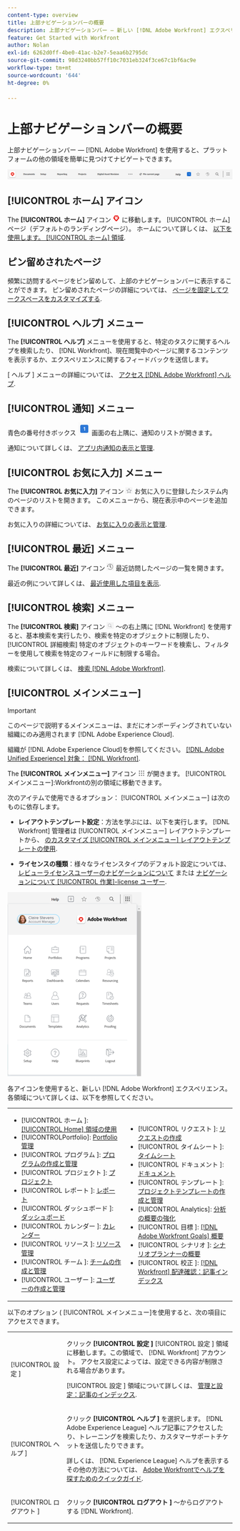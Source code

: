 ```yaml
---
content-type: overview
title: 上部ナビゲーションバーの概要
description: 上部ナビゲーションバー — 新しい [!DNL Adobe Workfront] エクスペリエンス — プラットフォームの他の領域を簡単に見つけてナビゲートできます。
feature: Get Started with Workfront
author: Nolan
exl-id: 6262d0ff-4be0-41ac-b2e7-5eaa6b2795dc
source-git-commit: 98d3240bb57ff10c7031eb324f3ce67c1bf6ac9e
workflow-type: tm+mt
source-wordcount: '644'
ht-degree: 0%

---
```


# 上部ナビゲーションバーの概要

上部ナビゲーションバー — [!DNL Adobe Workfront] を使用すると、プラットフォームの他の領域を簡単に見つけてナビゲートできます。

![上部ナビゲーションバー](assets/global-navigation-bar.png)

## [!UICONTROL ホーム] アイコン

The **[!UICONTROL ホーム]** アイコン ![](assets/home-icon.png) に移動します。 [!UICONTROL ホーム] ページ（デフォルトのランディングページ）。 ホームについて詳しくは、 [以下を使用します。 [!UICONTROL ホーム] 領域](../../workfront-basics/using-home/using-the-home-area/use-the-home-area.md).

## ピン留めされたページ

頻繁に訪問するページをピン留めして、上部のナビゲーションバーに表示することができます。 ピン留めされたページの詳細については、 [ページを固定してワークスペースをカスタマイズする](../../workfront-basics/the-new-workfront-experience/pin-pages.md).

## [!UICONTROL ヘルプ] メニュー

The **[!UICONTROL ヘルプ]** メニューを使用すると、特定のタスクに関するヘルプを検索したり、 [!DNL Workfront]、現在閲覧中のページに関するコンテンツを表示するか、エクスペリエンスに関するフィードバックを送信します。

[ ヘルプ ] メニューの詳細については、 [アクセス [!DNL Adobe Workfront] ヘルプ](../../workfront-basics/navigate-workfront/workfront-navigation/access-workfront-help.md).

## [!UICONTROL 通知] メニュー

青色の番号付きボックス ![](assets/notifications-icon.png) 画面の右上隅に、通知のリストが開きます。

通知について詳しくは、 [アプリ内通知の表示と管理](../../workfront-basics/using-notifications/view-and-manage-in-app-notifications.md).

## [!UICONTROL お気に入力] メニュー

The **[!UICONTROL お気に入力]** アイコン ![お気に入力](assets/favorites-icon-62x55.png) お気に入りに登録したシステム内のページのリストを開きます。 このメニューから、現在表示中のページを追加できます。

お気に入りの詳細については、 [お気に入りの表示と管理](../../workfront-basics/navigate-workfront/recent-and-favorites/view-and-manage-favorites.md).

## [!UICONTROL 最近] メニュー

The **[!UICONTROL 最近]** アイコン ![[!UICONTROL 最近]](assets/recents-icon-40x43.png) 最近訪問したページの一覧を開きます。

最近の例について詳しくは、 [最近使用した項目を表示](../../workfront-basics/navigate-workfront/recent-and-favorites/view-recent-items.md).

## [!UICONTROL 検索] メニュー

The **[!UICONTROL 検索]** アイコン ![](assets/search-icon.png) ～の右上隅に [!DNL Workfront] を使用すると、基本検索を実行したり、検索を特定のオブジェクトに制限したり、 [!UICONTROL 詳細検索] 特定のオブジェクトのキーワードを検索し、フィルターを使用して検索を特定のフィールドに制限する場合。

検索について詳しくは、 [検索 [!DNL Adobe Workfront]](../../workfront-basics/navigate-workfront/search/search-workfront.md).

## [!UICONTROL メインメニュー]

>[!IMPORTANT]
>
>このページで説明するメインメニューは、まだにオンボーディングされていない組織にのみ適用されます [!DNL Adobe Experience Cloud].
>
> 組織が [!DNL Adobe Experience Cloud]を参照してください。 [[!DNL Adobe Unified Experience] 対象： [!DNL Workfront]](/help/quicksilver/workfront-basics/navigate-workfront/workfront-navigation/adobe-unified-experience.md).

The **[!UICONTROL メインメニュー]** アイコン ![メインメニュー](assets/main-menu-icon.png) が開きます。 [!UICONTROL メインメニュー]:Workfrontの別の領域に移動できます。

次のアイテムで使用できるオプション： [!UICONTROL メインメニュー] は次のものに依存します。

* **レイアウトテンプレート設定**：方法を学ぶには、以下を実行します。 [!DNL Workfront] 管理者は [!UICONTROL メインメニュー] レイアウトテンプレートから、 [のカスタマイズ [!UICONTROL メインメニュー] レイアウトテンプレートの使用](../../administration-and-setup/customize-workfront/use-layout-templates/customize-main-menu.md).

* **ライセンスの種類**：様々なライセンスタイプのデフォルト設定については、 [レビューライセンスユーザーのナビゲーションについて](../../workfront-basics/navigate-workfront/workfront-navigation/reviewer-global-navigation-bar.md) または [ナビゲーションについて [!UICONTROL 作業]-license ユーザー](../../workfront-basics/navigate-workfront/workfront-navigation/worker-global-navigation-bar.md).

![メインメニューオプション](assets/main-menu-options-350x481.png)

各アイコンを使用すると、新しい [!DNL Adobe Workfront] エクスペリエンス。 各領域について詳しくは、以下を参照してください。

<!--
<p data-mc-conditions="QuicksilverOrClassic.Draft mode">(NOTE: Update screenshot and add icons for new products/features.)</p>
-->

<table style="table-layout:auto"> 
 <col> 
 <col> 
 <tbody> 
  <tr> 
   <td> 
    <ul> 
     <li>[!UICONTROL ホーム ]: <a href="../../workfront-basics/using-home/using-the-home-area/use-the-home-area.md" class="MCXref xref">[!UICONTROL Home] 領域の使用</a></li> 
     <li>[!UICONTROLPortfolio]: <a href="../../manage-work/portfolios/portfolio-management-overview.md" class="MCXref xref">Portfolio管理</a></li> 
     <li>[!UICONTROL プログラム ]: <a href="../../manage-work/portfolios/create-and-manage-programs/create-and-manage-programs.md" class="MCXref xref">プログラムの作成と管理 </a></li> 
     <li>[!UICONTROL プロジェクト ]: <a href="../../manage-work/projects/projects-overview.md" class="MCXref xref">プロジェクト</a></li> 
     <li>[!UICONTROL レポート ]: <a href="../../reports-and-dashboards/reports/reports-overview.md" class="MCXref xref">レポート</a></li> 
     <li>[!UICONTROL ダッシュボード ]: <a href="../../reports-and-dashboards/dashboards/dashboards-overview.md" class="MCXref xref">ダッシュボード</a></li> 
     <li>[!UICONTROL カレンダー ]: <a href="../../reports-and-dashboards/reports/calendars/calendars.md" class="MCXref xref">カレンダー</a></li> 
     <li>[!UICONTROL リソース ]: <a href="../../resource-mgmt/resource-mgmt-overview/resource-management-overview.md" class="MCXref xref">リソース管理 </a></li> 
     <li>[!UICONTROL チーム ]: <a href="../../people-teams-and-groups/create-and-manage-teams/create-and-mange-teams.md" class="MCXref xref">チームの作成と管理</a></li> 
     <li>[!UICONTROL ユーザー ]: <a href="../../administration-and-setup/add-users/create-and-manage-users/create-and-manage-users.md" class="MCXref xref">ユーザーの作成と管理</a></li> 
    </ul> </td> 
   <td> 
    <ul> 
     <li>[!UICONTROL リクエスト ]: <a href="../../manage-work/requests/create-requests/create-requests.md" class="MCXref xref">リクエストの作成</a></li> 
     <li>[!UICONTROL タイムシート ]: <a href="../../timesheets/timesheets-all.md" class="MCXref xref">タイムシート</a></li> 
     <li>[!UICONTROL ドキュメント ]: <a href="../../documents/documents-overview.md" class="MCXref xref">ドキュメント</a></li> 
     <li>[!UICONTROL テンプレート ]: <a href="../../manage-work/projects/create-and-manage-templates/create-manage-templates.md" class="MCXref xref">プロジェクトテンプレートの作成と管理</a></li> 
     <li>[!UICONTROL Analytics]: <a href="../../enhanced-analytics/enhanced-analytics-overview.md" class="MCXref xref">分析の概要の強化</a></li> 
     <li>[!UICONTROL 目標 ]: <a href="../../workfront-goals/goal-management/wf-goals-overview.md" class="MCXref xref">[!DNL Adobe Workfront Goals] 概要</a></li> 
     <li>[!UICONTROL シナリオ ]: <a href="../../scenario-planner/scenario-planner-overview.md" class="MCXref xref">シナリオプランナーの概要</a></li> 
     <li>[!UICONTROL 校正 ]: <a href="../../workfront-proof/workfront-proof.md" class="MCXref xref">[!DNL Workfront] 配達確認：記事インデックス</a></li> 
    </ul> </td> 
  </tr> 
 </tbody> 
</table>

以下のオプション ( [!UICONTROL メインメニュー]を使用すると、次の項目にアクセスできます。

<table style="table-layout:auto"> 
 <col> 
 <col> 
 <tbody> 
  <tr> 
   <td> <p class="bold">[!UICONTROL 設定 ]</p> </td> 
   <td> <p>クリック <b>[!UICONTROL 設定 ]</b> [!UICONTROL 設定 ] 領域に移動します。この領域で、 [!DNL Workfront] アカウント。 アクセス設定によっては、設定できる内容が制限される場合があります。</p> <p>[!UICONTROL 設定 ] 領域について詳しくは、 <a href="../../administration-and-setup/administration-and-setup.md" class="MCXref xref">管理と設定：記事のインデックス</a>.</p> </td> 
  </tr> 
  <tr> 
   <td> <p class="bold">[!UICONTROL ヘルプ ]</p> </td> 
   <td> <p>クリック <b>[!UICONTROL ヘルプ ]</b> を選択します。 [!DNL Adobe Experience League] ヘルプ記事にアクセスしたり、トレーニングを検索したり、カスタマーサポートチケットを送信したりできます。</p> <p>詳しくは、 [!DNL Experience League] ヘルプを表示するその他の方法については、 <a href="../../workfront-basics/tips-tricks-and-troubleshooting/guide-for-help-in-workfront.md" class="MCXref xref">Adobe Workfrontでヘルプを探すためのクイックガイド</a>.</p> </td> 
  </tr>

<tr> 
   <td> <p class="bold">[!UICONTROL ログアウト ]</p> </td> 
   <td>クリック <b>[!UICONTROL ログアウト ]</b> ～からログアウトする [!DNL Workfront].</td> 
  </tr> 
 </tbody> 
</table>
